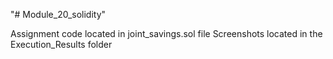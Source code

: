 "# Module_20_solidity" 

Assignment code located in joint_savings.sol file
Screenshots located in the Execution_Results folder
